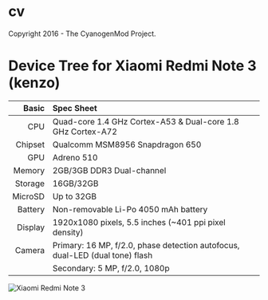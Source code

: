 # cv
Copyright 2016 - The CyanogenMod Project.

Device Tree for Xiaomi Redmi Note 3 (kenzo)
===========================================

Basic   | Spec Sheet
-------:|:-------------------------
CPU     | Quad-core 1.4 GHz Cortex-A53 & Dual-core 1.8 GHz Cortex-A72
Chipset | Qualcomm MSM8956 Snapdragon 650
GPU     | Adreno 510
Memory  | 2GB/3GB DDR3 Dual-channel
Storage | 16GB/32GB
MicroSD | Up to 32GB
Battery | Non-removable Li-Po 4050 mAh battery
Display | 1920x1080 pixels, 5.5 inches (~401 ppi pixel density)
Camera  | Primary: 16 MP, f/2.0, phase detection autofocus, dual-LED (dual tone) flash
	| Secondary: 5 MP, f/2.0, 1080p

![Xiaomi Redmi Note 3](http://cdn2.gsmarena.com/vv/pics/xiaomi/xiaomi-redmi-note-3-1.jpg "Xiaomi Redmi Note 3")
